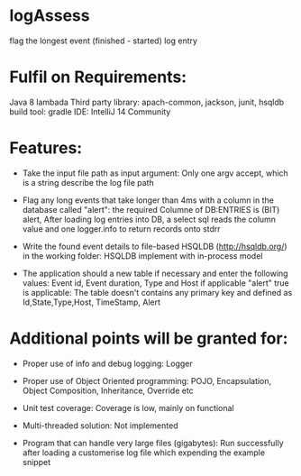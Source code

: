 # logAssess
flag the longest event (finished - started) log entry

<CREDIT SUISSE Coding Assignment>

# Fulfil on Requirements:
Java 8 lambada
Third party library: apach-common, jackson, junit, hsqldb
build tool: gradle
IDE: IntelliJ 14 Community 

# Features:

 - Take the input file path as input argument:
Only one argv accept, which is a string describe the log file path 

 - Flag any long events that take longer than 4ms with a column in the database called "alert":
the required Columne of DB:ENTRIES is (BIT) alert, After loading log entries into DB, a select sql reads the column value and one logger.info to return records onto stdrr

 - Write the found event details to file-based HSQLDB (http://hsqldb.org/) in the working folder:
HSQLDB implement with in-process model

 - The application should a new table if necessary and enter the following values: Event id, Event duration, Type and Host if applicable
"alert" true is applicable:
The table doesn't contains any primary key and defined as Id,State,Type,Host, TimeStamp, Alert

# Additional points will be granted for:
 - Proper use of info and debug logging:
Logger 

 - Proper use of Object Oriented programming:
POJO, Encapsulation, Object Composition, Inheritance, Override etc

 - Unit test coverage:
Coverage is low, mainly on functional

 - Multi-threaded solution:
 Not implemented
 
 - Program that can handle very large files (gigabytes):
Run successfully after loading a customerise log file which expending the example snippet 
